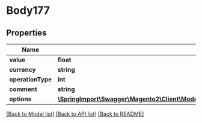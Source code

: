 # Body177

## Properties
Name | Type | Description | Notes
------------ | ------------- | ------------- | -------------
**value** | **float** |  | 
**currency** | **string** |  | 
**operationType** | **int** |  | 
**comment** | **string** | [optional] | [optional] 
**options** | [**\SpringImport\Swagger\Magento2\Client\Model\CompanyCreditDataCreditBalanceOptionsInterface**](CompanyCreditDataCreditBalanceOptionsInterface.md) |  | [optional] 

[[Back to Model list]](../README.md#documentation-for-models) [[Back to API list]](../README.md#documentation-for-api-endpoints) [[Back to README]](../README.md)


